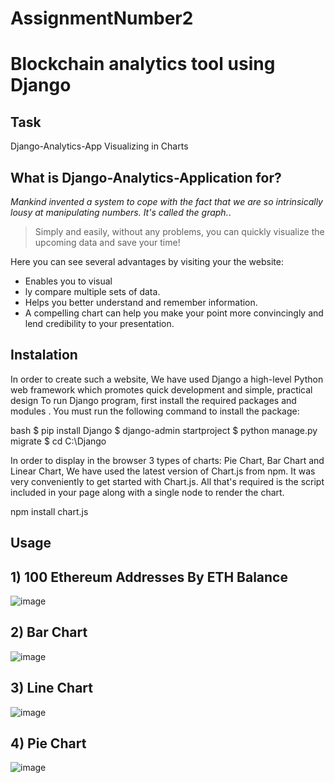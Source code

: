 # AssignmentNumber2
# Blockchain analytics tool using Django 
## Task
Django-Analytics-App Visualizing in Charts
## What is Django-Analytics-Application for?

 *Mankind invented a system to cope with the fact that we are so intrinsically lousy at manipulating numbers. It's called the graph.*.

> Simply and easily, without any problems, you can quickly visualize the upcoming data and save your time!


Here you can see several advantages by visiting your the website:

- Enables you to visual
- ly compare multiple sets of data.
- Helps you better understand and remember information.
- A compelling chart can help you make your point more convincingly and lend credibility to your presentation.

## Instalation
In order to create such a website, We have used Django a high-level Python web framework which promotes quick development and simple, practical design
To run Django program, first install the required packages and modules . You must run the following command to install the package:

bash
$ pip install Django
$ django-admin startproject
$ python manage.py migrate
$ cd C:\Django 

In order to display in the browser 3 types of charts: Pie Chart, Bar Chart and Linear Chart, We have used the latest version of Chart.js from npm. It was very conveniently to get started with Chart.js. All that's required is the script included in your page along with a single <canvas> node to render the chart.

npm install chart.js
  
## Usage
## 1) 100 Ethereum Addresses By ETH Balance
![image](https://user-images.githubusercontent.com/74869146/153430747-57f70619-7e11-4fc4-b500-5cb7c8c5610c.png)

  
  
  
## 2) Bar Chart
![image](https://user-images.githubusercontent.com/74869146/153430778-715ab455-7b02-4564-99bd-20f2918b42df.png)

  
  
## 3) Line Chart
![image](https://user-images.githubusercontent.com/74869146/153430870-2ff0a48c-221c-4289-a347-a512ecddedf9.png)

  
  
## 4) Pie Chart
![image](https://user-images.githubusercontent.com/74869146/153430941-96561153-67b4-4229-869c-9598679c97d7.png)

  
 
